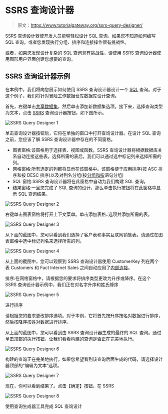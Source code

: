 # SSRS 查询设计器

> 原文：<https://www.tutorialgateway.org/ssrs-query-designer/>

SSRS 查询设计器使开发人员能够轻松设计 SQL 查询。如果您不知道如何编写 SQL 查询，或者您发现执行分组、排序和连接操作很有挑战性。

或者，如果您发现设计复杂的 SQL 查询具有挑战性，请使用 SSRS 查询设计器使用图形用户界面创建您想要的查询。

## SSRS 查询设计器示例

在本例中，我们将向您展示如何使用 SSRS 查询设计器设计一个 [SQL](https://www.tutorialgateway.org/sql/) 查询。对于这个例子，我们将针对冒险工作数据仓库数据库设计查询。

首先，右键单击[共享数据集](https://www.tutorialgateway.org/shared-dataset-in-ssrs/)，然后单击添加新数据集选项。接下来，选择查询类型为文本，点击 [SSRS](https://www.tutorialgateway.org/ssrs/) 查询设计器按钮，如下图所示。

![SSRS Query Designer 1](img/9ed46b60b1f11a81262faac29ae760c6.png)

单击查询设计器按钮后，它将在单独的窗口中打开查询设计器。在设计 SQL 查询之前，您应该了解 SSRS 查询设计器中存在的不同窗格。

*   图表窗格:该窗格用于选择表、视图或函数。SSRS 查询设计器将根据数据库关系自动连接这些表。选择所需的表后，我们可以通过选中标记列来选择所需的列。
*   网格窗格:所有选定的列都将显示在该窗格中。该窗格便于应用排序(按 ASC 排序和按 DESC 排序)以及对列名分组(按[分组和按](https://www.tutorialgateway.org/sql-group-by-clause/)语句分组)
*   SQL 窗格:SSRS 查询设计器将在此窗格中自动为我们构建 SQL 查询。
*   结果窗格:一旦您完成了 SQL 查询的设计，那么单击执行按钮将在此窗格中显示 SQL 查询结果。

![SSRS Query Designer 2](img/7c26fe5d9fa7bccbc40f42772b7b6f5b.png)

右键单击图表窗格将打开上下文菜单。单击添加表格..选项并添加所需的表。

![SSRS Query Designer 3](img/a7fea66c7859c6d081b1567b462fe5a1.png)

从下面的截图中，您可以看到我们选择了客户表和事实互联网销售表。请通过在图表窗格中选中标记列名来选择所需的列。

![SSRS Query Designer 4](img/e95cef318a6f070fbfe55bb86cf9c465.png)

从上面的截图中，您可以观察到 SSRS 查询设计器使用 CustomerKey 列在两个表 Customers 和 Fact Internet Sales 之间自动应用了[内部连接](https://www.tutorialgateway.org/sql-inner-join/)。

排序:在网格窗格中，请根据您的要求将排序类型更改为升序或降序。在这个 SSRS 查询设计器示例中，我们正在对名字升序和姓氏降序

![SSRS Query Designer 5](img/6f1e732f4bd49240f2157276629f783c.png)

进行排序

请根据您的要求更改排序选项。对于本例，它将首先按升序按名对数据进行排序，然后按降序按姓对数据进行排序。

从上面的截图中，您可以看到由 SSRS 查询设计器生成的最终的 SQL 查询。通过单击顶部的执行按钮，让我们看看构建的查询是否正在完美地执行。

![SSRS Query Designer 6](img/a5aa8aef26b7c986ccc4426e19650de4.png)

构建的查询正在完美地执行。如果您希望看到该查询后面生成的代码，请选择设计器顶部的“编辑为文本”选项。

![SSRS Query Designer 7](img/023e771591ede44c317dfa1e358ab647.png)

现在，你可以看到结果了。点击【确定】按钮，在 SSRS

![SSRS Query Designer 8](img/f72af5e0695a33b61b065618c2153a70.png)

使用查询生成器工具完成 SQL 查询设计